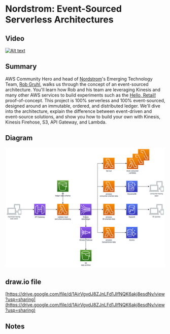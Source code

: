 # Nordstrom: Event-Sourced Serverless Architectures

## Video

[![Alt text](https://img.youtube.com/vi/O7PTtm_3Os4/0.jpg)](https://www.youtube.com/watch?v=O7PTtm_3Os4)

## Summary

AWS Community Hero and head of [Nordstrom](https://shop.nordstrom.com/)'s Emerging Technology Team, [Rob Gruhl](https://twitter.com/robgruhl), walks us through the concept of an event-sourced architecture. You'll learn how Rob and his team are leveraging Kinesis and many other AWS services to build experiments such as the [Hello, Retail!](https://github.com/Nordstrom/hello-retail) proof-of-concept. This project is 100% serverless and 100% event-sourced, designed around an immutable, ordered, and distributed ledger. We'll dive into the architecture, explain the difference between event-driven and event-source solutions, and show you how to build your own with Kinesis, Kinesis Firehose, S3, API Gateway, and Lambda.

## Diagram

![architecture-diagram](./architecture.png)

## draw.io file

[https://drive.google.com/file/d/1AirVgvdJ8ZJnLFd1JIfNQK6akj8esdNv/view?usp=sharing](https://drive.google.com/file/d/1AirVgvdJ8ZJnLFd1JIfNQK6akj8esdNv/view?usp=sharing)

## Notes
